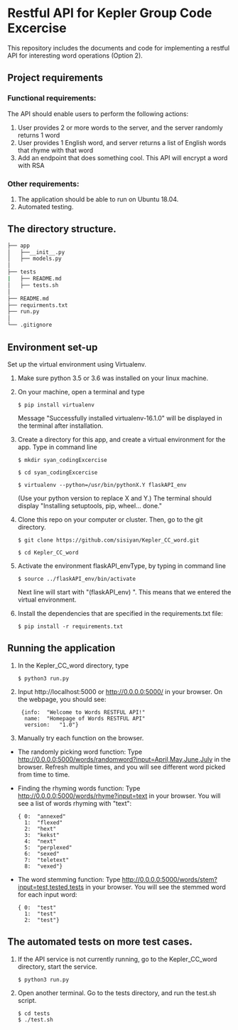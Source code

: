 # Restful API for Kepler Group Code Excercise

This repository includes the documents and code for implementing a restful API for interesting word operations (Option 2).

## Project requirements
### Functional requirements:
The API should enable users to perform the following actions:
 1) User provides 2 or more words to the server, and the server randomly returns 1 word
 2) User provides 1 English word, and server returns a list of English words that rhyme with that word
 3) Add an endpoint that does something cool. This API will encrypt a word with RSA

### Other requirements:
 1) The application should be able to run on Ubuntu 18.04.
 2) Automated testing.

## The directory structure.
 ```bash
 ├── app
 │   ├──__init__.py
 │   ├── models.py
 │    
 ├── tests
 |   ├── README.md
 │   ├── tests.sh
 │  
 ├── README.md
 ├── requirments.txt
 ├── run.py
 │
 └── .gitignore
 ```

## Environment set-up
Set up the virtual environment using Virtualenv.
1) Make sure python 3.5 or 3.6 was installed on your linux machine.
2) On your machine, open a terminal and type

       $ pip install virtualenv

   Message "Successfully installed virtualenv-16.1.0" will be displayed in the terminal after installation.
3) Create a directory for this app, and create a virtual environment for the app. Type in command line

       $ mkdir syan_codingExcercise

       $ cd syan_codingExcercise

       $ virtualenv --python=/usr/bin/pythonX.Y flaskAPI_env

    (Use your python version to replace X and Y.)
    The terminal should display
    "Installing setuptools, pip, wheel...
    done."

4) Clone this repo on your computer or cluster. Then, go to the git directory.

       $ git clone https://github.com/sisiyan/Kepler_CC_word.git

       $ cd Kepler_CC_word

5) Activate the environment flaskAPI_envType, by typing in command line

       $ source ../flaskAPI_env/bin/activate

    Next line will start with "(flaskAPI_env) ". This means that we entered the virtual environment.

6) Install the dependencies that are specified in the requirements.txt file:

       $ pip install -r requirements.txt

## Running the application
1) In the Kepler_CC_word directory, type

       $ python3 run.py

2) Input http://localhost:5000 or http://0.0.0.0:5000/ in your browser. On the webpage, you should see:

        {info:	"Welcome to Words RESTFUL API!"
         name:	"Homepage of Words RESTFUL API"
         version:	"1.0"}

3) Manually try each function on the browser.
* The randomly picking word function:
  Type http://0.0.0.0:5000/words/randomword?input=April,May,June,July in the browser.
  Refresh multiple times, and you will see different word picked from time to time.

* Finding the rhyming words function:
  Type http://0.0.0.0:5000/words/rhyme?input=text in your browser.
  You will see a list of words rhyming with "text":

      { 0:	"annexed"
        1:	"flexed"
        2:	"hext"
        3:	"kekst"
        4:	"next"
        5:	"perplexed"
        6:	"sexed"
        7:	"teletext"
        8:	"vexed"}

* The word stemming function:
  Type http://0.0.0.0:5000/words/stem?input=test,tested,tests in your browser.
  You will see the stemmed word for each input word:

      { 0:	"test"
        1:	"test"
        2:	"test"}

## The automated tests on more test cases.
1) If the API service is not currently running, go to the Kepler_CC_word directory, start the service.

       $ python3 run.py

2) Open another terminal. Go to the tests directory, and run the test.sh script.

       $ cd tests
       $ ./test.sh
